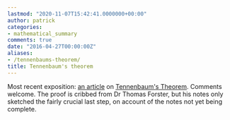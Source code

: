 ```yaml
---
lastmod: "2020-11-07T15:42:41.0000000+00:00"
author: patrick
categories:
- mathematical_summary
comments: true
date: "2016-04-27T00:00:00Z"
aliases:
- /tennenbaums-theorem/
title: Tennenbaum's theorem
---
```


Most recent exposition: [an article][tennenbaum] on [Tennenbaum's Theorem].
Comments welcome.
The proof is cribbed from Dr Thomas Forster, but his notes only sketched the fairly crucial last step, on account of the notes not yet being complete.

[tennenbaum]: /misc/Tennenbaum/Tennenbaum.pdf
[Tennenbaum's Theorem]: https://en.wikipedia.org/wiki/Tennenbaum%27s_theorem
